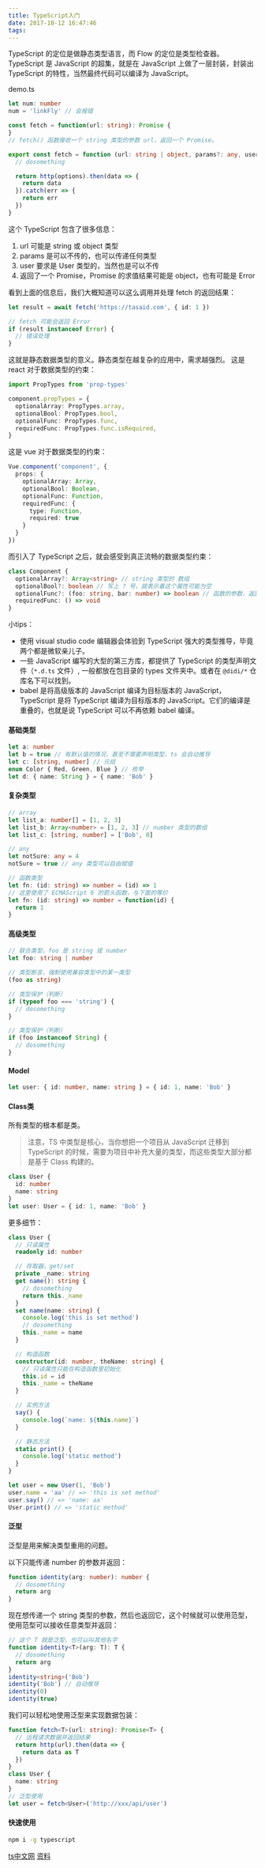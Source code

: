 ```yaml
---
title: TypeScript入门
date: 2017-10-12 16:47:46
tags:
---
```

TypeScript 的定位是做静态类型语言，而 Flow 的定位是类型检查器。
TypeScript 是 JavaScript 的超集，就是在 JavaScript 上做了一层封装，封装出 TypeScript 的特性，当然最终代码可以编译为 JavaScript。

demo.ts
```ts
let num: number
num = 'linkFly' // 会报错

const fetch = function(url: string): Promise {
}
// fetch() 函数接收一个 string 类型的参数 url，返回一个 Promise。
```

<!-- more -->

```ts
export const fetch = function (url: string | object, params?: any, user?: User): Promise<object | Error> {
  // dosomething

  return http(options).then(data => {
    return data
  }).catch(err => {
    return err
  })
}
```
这个 TypeScript 包含了很多信息：

1. url 可能是 string 或 object 类型
2. params 是可以不传的，也可以传递任何类型
3. user 要求是 User 类型的，当然也是可以不传
4. 返回了一个 Promise，Promise 的求值结果可能是 object，也有可能是 Error

看到上面的信息后，我们大概知道可以这么调用并处理 fetch 的返回结果：
```ts
let result = await fetch('https://tasaid.com', { id: 1 })

// fetch 可能会返回 Error
if (result instanceof Error) {
  // 错误处理
}
```

这就是静态数据类型的意义。静态类型在越复杂的应用中，需求越强烈。
这是 react 对于数据类型的约束：
```ts
import PropTypes from 'prop-types'

component.propTypes = {
  optionalArray: PropTypes.array,
  optionalBool: PropTypes.bool,
  optionalFunc: PropTypes.func,
  requiredFunc: PropTypes.func.isRequired,
}
```
这是 vue 对于数据类型的约束：
```ts
Vue.component('component', {
  props: {
    optionalArray: Array,
    optionalBool: Boolean,
    optionalFunc: Function,
    requiredFunc: {
      type: Function,
      required: true
    }
  }
})
```
而引入了 TypeScript 之后，就会感受到真正流畅的数据类型约束：
```ts
class Component {
  optionalArray?: Array<string> // string 类型的 数组
  optionalBool?: boolean // 写上 ? 号，就表示着这个属性可能为空
  optionalFunc?: (foo: string, bar: number) => boolean // 函数的参数，返回值都一目了然
  requiredFunc: () => void 
}
```

小tips：
* 使用 visual studio code 编辑器会体验到 TypeScript 强大的类型推导，毕竟两个都是微软亲儿子。
* 一些 JavaScript 编写的大型的第三方库，都提供了 TypeScript 的类型声明文件（`*.d.ts` 文件）, 一般都放在包目录的 types 文件夹中。或者在 `@didi/*` 仓库名下可以找到。
* babel 是将高级版本的 JavaScript 编译为目标版本的 JavaScript，TypeScript 是将 TypeScript 编译为目标版本的 JavaScript。它们的编译是重叠的，也就是说 TypeScript 可以不再依赖 babel 编译。


#### 基础类型
```ts
let a: number
let b = true // 有默认值的情况，甚至不需要声明类型，ts 会自动推导
let c: [string, number] // 元组
enum Color { Red, Green, Blue } // 枚举
let d: { name: String } = { name: 'Bob' }
```
#### 复杂类型
```ts
// array
let list_a: number[] = [1, 2, 3]
let list_b: Array<number> = [1, 2, 3] // number 类型的数组
let list_c: [string, number] = ['Bob', 0]

// any
let notSure: any = 4
notSure = true // any 类型可以自由赋值

// 函数类型
let fn: (id: string) => number = (id) => 1
// 这里使用了 ECMAScript 6 的箭头函数，与下面的等价
let fn: (id: string) => number = function(id) {
  return 1
}
```
#### 高级类型
```ts
// 联合类型，foo 是 string 或 number
let foo: string | number

// 类型断言，强制使用兼容类型中的某一类型
(foo as string)

// 类型保护（判断）
if (typeof foo === 'string') {
  // dosomething
}

// 类型保护（判断）
if (foo instanceof String) {
  // dosomething
}
```
#### Model
```ts
let user: { id: number, name: string } = { id: 1, name: 'Bob' }
```
#### Class类
所有类型的根本都是类。
> 注意，TS 中类型是核心，当你想把一个项目从 JavaScript 迁移到 TypeScript 的时候，需要为项目中补充大量的类型，而这些类型大部分都是基于 Class 构建的。

```ts
class User {
  id: number
  name: string
}
let user: User = { id: 1, name: 'Bob' }
```
更多细节：
```ts
class User {
  // 只读属性
  readonly id: number

  // 存取器，get/set
  private _name: string
  get name(): string {
    // dosomething
    return this._name
  }
  set name(name: string) {
    console.log('this is set method')
    // dosomething
    this._name = name
  }

  // 构造函数
  constructor(id: number, theName: string) {
    // 只读属性只能在构造函数里初始化
    this.id = id
    this._name = theName
  }

  // 实例方法
  say() {
    console.log(`name: ${this.name}`)
  }

  // 静态方法
  static print() {
    console.log('static method')
  }
}

let user = new User(1, 'Bob')
user.name = 'aa' // => 'this is set method'
user.say() // => 'name: aa'
User.print() // => 'static method'
```
#### 泛型
泛型是用来解决类型重用的问题。

以下只能传递 number 的参数并返回：
```ts
function identity(arg: number): number {
  // dosomething
  return arg
}
```
现在想传递一个 string 类型的参数，然后也返回它，这个时候就可以使用范型，使用范型可以接收任意类型并返回：
```ts
// 这个 T 就是泛型，也可以叫其他名字
function identity<T>(arg: T): T {
  // dosomething
  return arg
}
identity<string>('Bob')
identity('Bob') // 自动推导
identity(0)
identity(true)
```
我们可以轻松地使用泛型来实现数据包装：
```ts
function fetch<T>(url: string): Promise<T> {
  // 远程请求数据并返回结果
  return http(url).then(data => {
    return data as T
  })
}
class User {
  name: string
}
// 泛型使用
let user = fetch<User>('http://xxx/api/user')
```

#### 快速使用
```bash
npm i -g typescript
```








[ts中文网](https://tslang.cn/docs/handbook/decorators.html)
[资料](http://tasaid.com/Blog/20171011232755.html)
